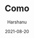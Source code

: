 ---
author: "Harshanu"
title: "Como"
date: 2021-08-20
description: "Como, Italy"
tags: ["como", "lake", "italy", "hike", "travel", "swimming"]
thumbnail: https://images.unsplash.com/photo-1586974726316-c6302de6a160?ixlib=rb-1.2.1&ixid=MnwxMjA3fDB8MHxwaG90by1wYWdlfHx8fGVufDB8fHx8&auto=format&fit=crop&w=1174&q=80
---